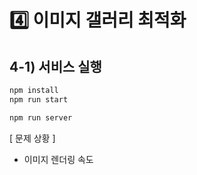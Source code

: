 # 4️⃣ 이미지 갤러리 최적화

## **4-1) 서비스 실행**

```bash
npm install
npm run start
```

```bash
npm run server
```

[ 문제 상황 ]
- 이미지 렌더링 속도
